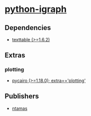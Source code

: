 # [python-igraph](https://pypi.org/project/python-igraph)

## Dependencies
- [texttable (>=1.6.2)](packages/t/texttable.md)


## Extras

### plotting
- [pycairo (>=1.18.0); extra=='plotting'](packages/p/pycairo.md)


## Publishers
- [ntamas](https://pypi.org/user/ntamas)

